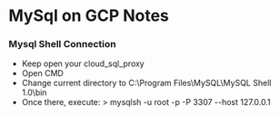 # MySql on GCP Notes

### Mysql Shell Connection
* Keep open your cloud_sql_proxy
* Open CMD
* Change current directory to C:\Program Files\MySQL\MySQL Shell 1.0\bin
* Once there, execute: > mysqlsh -u root -p -P 3307 --host 127.0.0.1

